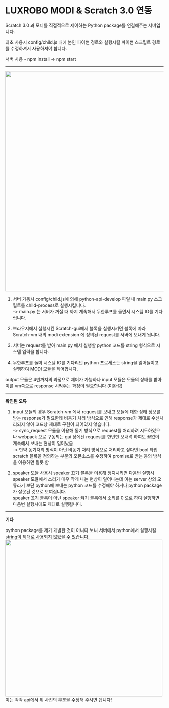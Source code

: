 # LUXROBO MODI & Scratch 3.0 연동

Scratch 3.0 과 모디를 직접적으로 제어하는 Python package를 연결해주는 서버입니다.

최초 사용시 config/child.js 내에 본인 파이썬 경로와 실행시킬 파이썬 스크립트 경로를 수정하셔서 사용하셔야 합니다.

서버 사용 - npm install -> npm start

<hr>

<div>
  <img src = "https://user-images.githubusercontent.com/33728833/44534880-b8c6b100-a733-11e8-8325-cc06e54cae84.PNG" width = 700>
</div>

1. 서버 가동시 config/child.js에 의해 python-api-develop 파일 내 main.py 스크립트를 child-process로 실행시킵니다.<br>
  -> main.py 는 서버가 꺼질 때 까지 계속해서 무한루프를 돌면서 시스템 IO를 기다립니다.
  
2. 브라우저에서 실행시킨 Scratch-gui에서 블록을 실행시키면 블록에 따라 Scratch-vm 내의 modi extension 에 정의된 request를 서버에 보내게 됩니다.

3. 서버는 request를 받아 main.py 에서 실행할 python 코드를 string 형식으로 시스템 입력을 합니다.

4. 무한루프를 돌며 시스템 IO를 기다리던 python 프로세스는 string을 읽어들이고 실행하여 MODI 모듈을 제어합니다.

output 모듈은 4번까지의 과정으로 제어가 가능하나 input 모듈은 모듈의 상태를 받아 이를 vm쪽으로 response 시켜주는 과정이 필요합니다 (미완성)


<hr>

<b>확인된 오류</b>

1. input 모듈의 경우 Scratch-vm 에서 request를 보내고 모듈에 대한 상태 정보를 받는 response가 필요한데 비동기 처리 방식으로 인해 response가 제대로   수신처리되지 않아 코드상 제대로 구현이 되어있지 않습니다.<br>
  -> sync_request 모듈을 이용해 동기 방식으로 request를 처리하려 시도하였으나 webpack 으로 구동되는 gui 상에선 request를 한번만 보내려 하여도 끝없이 계속해서 보내는 현상이 일어났음<br>
  -> 만약 동기처리 방식이 아닌 비동기 처리 방식으로 처리하고 싶다면 bool 타입 scratch 블록을 정의하는 부분의 오픈소스를 수정하여 promise로 받는 등의 방식을 이용하면 될듯 함 

2. speaker 모듈 사용시 speaker 끄기 블록을 이용해 정지시키면 다음번 실행시 speaker 모듈에서 소리가 매우 작게 나는 현상이 일어나는데 이는 server 상의 오류라기 보단 python에 보내는 python 코드를 수정해야 하거나 python package가 잘못된 것으로 보여집니다.<br>
  speaker 끄기 블록이 아닌 speaker 켜기 블록에서 소리를 0 으로 하여 실행하면 다음번 실행시에도 제대로 실행됩니다.
 
 <hr>
 
<b>기타</b>
 
 python package를 제가 개발한 것이 아니다 보니 서버에서 python에서 실행시킬 string이 제대로 사용되지 않았을 수 있습니다.
 <img src ="https://user-images.githubusercontent.com/33728833/44538097-5ec9e980-a73b-11e8-82d3-dfc17a21d49d.PNG" width=500>
 이는 각각 api에서 위 사진의 부분을 수정해 주시면 됩니다!
